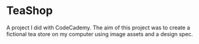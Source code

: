 # TeaShop
A project I did with CodeCademy. The aim of this project was to create a fictional tea store on my computer using image assets and a design spec.
